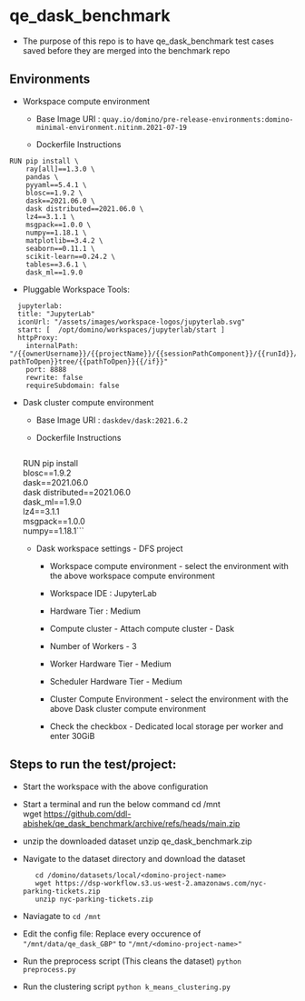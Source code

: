 # qe_dask_benchmark

 - The purpose of this repo is to have qe_dask_benchmark test cases saved before they are merged into the benchmark repo

  ## Environments
 - Workspace compute environment
  	 - Base Image URI : ```quay.io/domino/pre-release-environments:domino-minimal-environment.nitinm.2021-07-19``` 

  	 - Dockerfile Instructions
```
RUN pip install \
	ray[all]==1.3.0 \   
	pandas \   
	pyyaml==5.4.1 \   
	blosc==1.9.2 \
	dask==2021.06.0 \
	dask distributed==2021.06.0 \
	lz4==3.1.1 \
	msgpack==1.0.0 \
	numpy==1.18.1 \
	matplotlib==3.4.2 \
	seaborn==0.11.1 \
	scikit-learn==0.24.2 \
	tables==3.6.1 \
	dask_ml==1.9.0
```

 - Pluggable Workspace Tools:
```
  jupyterlab:
  title: "JupyterLab"
  iconUrl: "/assets/images/workspace-logos/jupyterlab.svg"
  start: [  /opt/domino/workspaces/jupyterlab/start ]
  httpProxy:
    internalPath: "/{{ownerUsername}}/{{projectName}}/{{sessionPathComponent}}/{{runId}}/{{#if pathToOpen}}tree/{{pathToOpen}}{{/if}}"
    port: 8888
    rewrite: false
    requireSubdomain: false
```


 - Dask cluster compute environment
  	 	
   - Base Image URI : ```daskdev/dask:2021.6.2```

   - Dockerfile Instructions
  	 	```
   RUN pip install \
    blosc==1.9.2 \
    dask==2021.06.0 \
    dask distributed==2021.06.0 \
    dask_ml==1.9.0 \
    lz4==3.1.1 \
    msgpack==1.0.0 \
    numpy==1.18.1```


   - Dask workspace settings - DFS project
     - Workspace compute environment - select the environment with the above workspace compute environment
     - Workspace IDE : JupyterLab
     - Hardware Tier : Medium

     - Compute cluster - Attach compute cluster - Dask 
     - Number of Workers - 3
     - Worker Hardware Tier - Medium
     - Scheduler Hardware Tier - Medium
     - Cluster Compute Environment - select the environment with the above Dask cluster compute environment

     - Check the checkbox - Dedicated local storage per worker and enter 30GiB

 ## Steps to run the test/project:

  - Start the workspace with the above configuration
  - Start a terminal and run the below command
		cd /mnt  
		wget https://github.com/ddl-abishek/qe_dask_benchmark/archive/refs/heads/main.zip

  - unzip the downloaded dataset
		unzip qe_dask_benchmark.zip

  - Navigate to the dataset directory and download the dataset

  		   cd /domino/datasets/local/<domino-project-name>
  		   wget https://dsp-workflow.s3.us-west-2.amazonaws.com/nyc-parking-tickets.zip
  		   unzip nyc-parking-tickets.zip

  - Naviagate to 
  		```cd /mnt```

  - Edit the config file:
  		Replace every occurence of ```"/mnt/data/qe_dask_GBP"``` to ```"/mnt/<domino-project-name>"```

  - Run the preprocess script (This cleans the dataset)
  		```python preprocess.py```

  - Run the clustering script
  		```python k_means_clustering.py```
